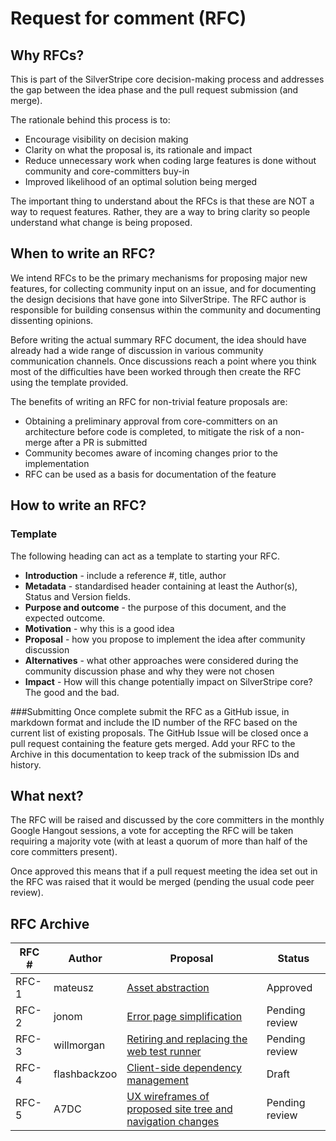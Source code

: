 # Request for comment (RFC)

## Why RFCs?
This is part of the SilverStripe core decision-making process and addresses the gap between the idea phase and the pull request submission (and merge).

The rationale behind this process is to:
 * Encourage visibility on decision making
 * Clarity on what the proposal is, its rationale and impact
 * Reduce unnecessary work when coding large features is done without community and core-committers buy-in
 * Improved likelihood of an optimal solution being merged

The important thing to understand about the RFCs is that these are NOT a way to request features. Rather, they are a way to bring clarity so people understand what change is being proposed.

## When to write an RFC?

We intend RFCs to be the primary mechanisms for proposing major new features, for collecting community input on an issue, and for documenting the design decisions that have gone into SilverStripe. The RFC author is responsible for building consensus within the community and documenting dissenting opinions.

Before writing the actual summary RFC document, the idea should have already had a wide range of discussion in various community communication channels. Once discussions reach a point where you think most of the difficulties have been worked through then create the RFC using the template provided.

The benefits of writing an RFC for non-trivial feature proposals are:
 * Obtaining a preliminary approval from core-committers on an architecture before code is completed, to mitigate the risk of a non-merge after a PR is submitted
 * Community becomes aware of incoming changes prior to the implementation
 * RFC can be used as a basis for documentation of the feature
	
## How to write an RFC?
### Template
The following heading can act as a template to starting your RFC.
 * **Introduction** - include a reference #, title, author
 * **Metadata** - standardised header containing at least the Author(s), Status and Version fields.
 * **Purpose and outcome** - the purpose of this document, and the expected outcome.
 * **Motivation** - why this is a good idea
 * **Proposal** - how you propose to implement the idea after community discussion
 * **Alternatives** - what other approaches were considered during the community discussion phase and why they were not chosen
 * **Impact** - How will this change potentially impact on SilverStripe core? The good and the bad.

###Submitting
Once complete submit the RFC as a GitHub issue, in markdown format and include the ID number of the RFC based on the current list of existing proposals. The GitHub Issue will be closed once a pull request containing the feature gets merged. Add your RFC to the Archive in this documentation to keep track of the submission IDs and history.

## What next?
The RFC will be raised and discussed by the core committers in the monthly Google Hangout sessions, a vote for accepting the RFC will be taken requiring a majority vote (with at least a quorum of more than half of the core committers present).

Once approved this means that if a pull request meeting the idea set out in the RFC was raised that it would be merged (pending the usual code peer review).


## RFC Archive
 RFC # | Author | Proposal | Status
------ |--------|----------|-------
RFC-1  | mateusz |[Asset abstraction](https://github.com/silverstripe/silverstripe-framework/issues/3792) | Approved
RFC-2  | jonom | [Error page simplification](https://github.com/silverstripe/silverstripe-framework/issues/4149) | Pending review
RFC-3  | willmorgan | [Retiring and replacing the web test runner](https://github.com/silverstripe/silverstripe-framework/issues/4254) | Pending review
RFC-4  | flashbackzoo | [Client-side dependency management](https://github.com/silverstripe/silverstripe-framework/issues/4372) | Draft
RFC-5  | A7DC | [UX wireframes of proposed site tree and navigation changes](https://github.com/silverstripe/silverstripe-framework/issues/4185) | Pending review
